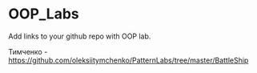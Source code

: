 # OOP_Labs
Add links to your github repo with OOP lab.

Тимченко - https://github.com/oleksiitymchenko/PatternLabs/tree/master/BattleShip
